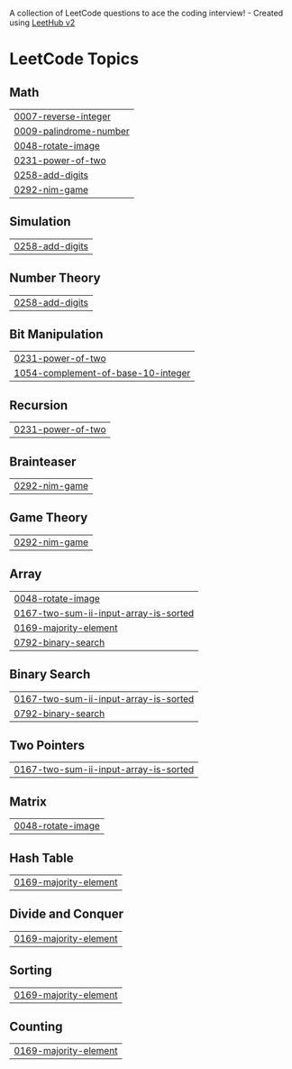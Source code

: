A collection of LeetCode questions to ace the coding interview! - Created using [LeetHub v2](https://github.com/arunbhardwaj/LeetHub-2.0)
<!---LeetCode Topics Start-->
# LeetCode Topics
## Math
|  |
| ------- |
| [0007-reverse-integer](https://github.com/Kashni06/problem-solving/tree/master/0007-reverse-integer) |
| [0009-palindrome-number](https://github.com/Kashni06/problem-solving/tree/master/0009-palindrome-number) |
| [0048-rotate-image](https://github.com/Kashni06/problem-solving/tree/master/0048-rotate-image) |
| [0231-power-of-two](https://github.com/Kashni06/problem-solving/tree/master/0231-power-of-two) |
| [0258-add-digits](https://github.com/Kashni06/problem-solving/tree/master/0258-add-digits) |
| [0292-nim-game](https://github.com/Kashni06/problem-solving/tree/master/0292-nim-game) |
## Simulation
|  |
| ------- |
| [0258-add-digits](https://github.com/Kashni06/problem-solving/tree/master/0258-add-digits) |
## Number Theory
|  |
| ------- |
| [0258-add-digits](https://github.com/Kashni06/problem-solving/tree/master/0258-add-digits) |
## Bit Manipulation
|  |
| ------- |
| [0231-power-of-two](https://github.com/Kashni06/problem-solving/tree/master/0231-power-of-two) |
| [1054-complement-of-base-10-integer](https://github.com/Kashni06/problem-solving/tree/master/1054-complement-of-base-10-integer) |
## Recursion
|  |
| ------- |
| [0231-power-of-two](https://github.com/Kashni06/problem-solving/tree/master/0231-power-of-two) |
## Brainteaser
|  |
| ------- |
| [0292-nim-game](https://github.com/Kashni06/problem-solving/tree/master/0292-nim-game) |
## Game Theory
|  |
| ------- |
| [0292-nim-game](https://github.com/Kashni06/problem-solving/tree/master/0292-nim-game) |
## Array
|  |
| ------- |
| [0048-rotate-image](https://github.com/Kashni06/problem-solving/tree/master/0048-rotate-image) |
| [0167-two-sum-ii-input-array-is-sorted](https://github.com/Kashni06/problem-solving/tree/master/0167-two-sum-ii-input-array-is-sorted) |
| [0169-majority-element](https://github.com/Kashni06/problem-solving/tree/master/0169-majority-element) |
| [0792-binary-search](https://github.com/Kashni06/problem-solving/tree/master/0792-binary-search) |
## Binary Search
|  |
| ------- |
| [0167-two-sum-ii-input-array-is-sorted](https://github.com/Kashni06/problem-solving/tree/master/0167-two-sum-ii-input-array-is-sorted) |
| [0792-binary-search](https://github.com/Kashni06/problem-solving/tree/master/0792-binary-search) |
## Two Pointers
|  |
| ------- |
| [0167-two-sum-ii-input-array-is-sorted](https://github.com/Kashni06/problem-solving/tree/master/0167-two-sum-ii-input-array-is-sorted) |
## Matrix
|  |
| ------- |
| [0048-rotate-image](https://github.com/Kashni06/problem-solving/tree/master/0048-rotate-image) |
## Hash Table
|  |
| ------- |
| [0169-majority-element](https://github.com/Kashni06/problem-solving/tree/master/0169-majority-element) |
## Divide and Conquer
|  |
| ------- |
| [0169-majority-element](https://github.com/Kashni06/problem-solving/tree/master/0169-majority-element) |
## Sorting
|  |
| ------- |
| [0169-majority-element](https://github.com/Kashni06/problem-solving/tree/master/0169-majority-element) |
## Counting
|  |
| ------- |
| [0169-majority-element](https://github.com/Kashni06/problem-solving/tree/master/0169-majority-element) |
<!---LeetCode Topics End-->